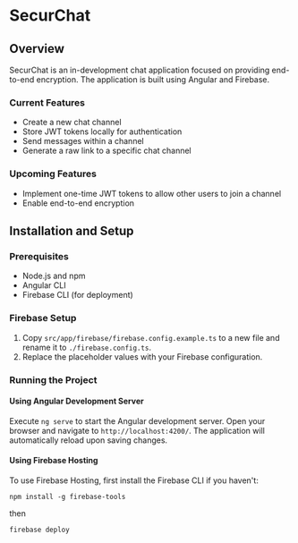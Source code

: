 # SecurChat

## Overview

SecurChat is an in-development chat application focused on providing end-to-end encryption. The application is built using Angular and Firebase.

### Current Features
- Create a new chat channel
- Store JWT tokens locally for authentication
- Send messages within a channel
- Generate a raw link to a specific chat channel

### Upcoming Features
- Implement one-time JWT tokens to allow other users to join a channel
- Enable end-to-end encryption

## Installation and Setup

### Prerequisites
- Node.js and npm
- Angular CLI
- Firebase CLI (for deployment)

### Firebase Setup

1. Copy `src/app/firebase/firebase.config.example.ts` to a new file and rename it to `./firebase.config.ts`.
2. Replace the placeholder values with your Firebase configuration.

### Running the Project

#### Using Angular Development Server

Execute `ng serve` to start the Angular development server. Open your browser and navigate to `http://localhost:4200/`. The application will automatically reload upon saving changes.

#### Using Firebase Hosting

To use Firebase Hosting, first install the Firebase CLI if you haven't:

```npm install -g firebase-tools```

then

```firebase deploy```